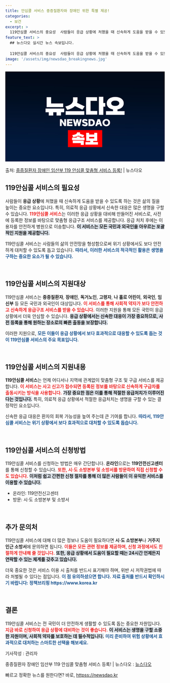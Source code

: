 ```yaml
---
title: 안심콜 서비스 중증질환자와 장애인 위한 특별 제공!
categories:
  - 보건
excerpt: >
  119안심콜 서비스의 중요성  사람들이 응급 상황에 처했을 때 신속하게 도움을 받을 수 있도록 하는 것은 삶…
feature_text: >
  ## 뉴스다오 실시간 뉴스 속보입니다.

  119안심콜 서비스의 중요성  사람들이 응급 상황에 처했을 때 신속하게 도움을 받을 수 있도록 하는 것은 삶…
image: '/assets/img/newsdao_breakingnews.jpg'
---
```


![뉴스다오 속보](/assets/img/newsdao_breakingnews.jpg)

<p>출처: <a href="httpss://newsdao.kr/4979" rel="dofollow">중증질환자 장애인 임산부 119 안심콜 맞춤형 서비스 등록!</a> | 뉴스다오</p>

<h2 data-ke-size="size26">119안심콜 서비스의 필요성</h2>
<p data-ke-size="size16">사람들이 <b>응급 상황</b>에 처했을 때 신속하게 도움을 받을 수 있도록 하는 것은 삶의 질을 높이는 중요한 요소입니다. 특히, 의료적 응급 상황에서 신속한 대응은 많은 생명을 구할 수 있습니다. <b><span style="color: #ee2323;">119안심콜 서비스</span></b>는 이러한 응급 상황을 대비해 만들어진 서비스로, 사전에 등록한 정보를 바탕으로 맞춤형 응급구조 서비스를 제공합니다. 응급 처치 후에는 이용자를 안전하게 병원으로 이송합니다. <b><span style="background-color: #21538527;">이 서비스는 모든 국민과 외국인을 아우르는 포괄적인 지원을 제공합니다.</span></b></p>
<p data-ke-size="size16">119안심콜 서비스는 사람들의 삶의 안전망을 형성함으로써 위기 상황에서도 보다 안전하게 대처할 수 있도록 돕고 있습니다. <b><span style="color: #1a5490;">따라서, 이러한 서비스의 적극적인 활용은 생명을 구하는 중요한 요소가 될 수 있습니다.</span></b></p>

<p data-ke-size="size16">&nbsp;</p>

<h2 data-ke-size="size26">119안심콜 서비스의 지원대상</h2>
<p data-ke-size="size16">119안심콜 서비스는 <b>중증질환자</b>, <b>장애인</b>, <b>독거노인</b>, <b>고령자</b>, <b>나 홀로 어린이</b>, <b>외국인</b>, <b>임신부</b> 등 모든 국민과 외국인이 대상입니다. <b><span style="color: #ee2323;">이 서비스를 통해 사회적 약자가 보다 안전하고 신속하게 응급구조 서비스를 받을 수 있습니다.</span></b> 이러한 지원을 통해 모든 국민이 응급 상황에서 더욱 안심할 수 있습니다. <b><span style="background-color: #21538527;">응급 상황에서는 신속한 대응이 가장 중요하므로, 사전 등록을 통해 원하는 장소로의 빠른 출동을 보장합니다.</span></b></p>
<p data-ke-size="size16">이러한 지원으로, <b><span style="color: #1a5490;">모든 이들이 응급 상황에서 보다 효과적으로 대응할 수 있도록 돕는 것이 119안심콜 서비스의 주요 목표입니다.</span></b></p>

<p data-ke-size="size16">&nbsp;</p>

<h2 data-ke-size="size26">119안심콜 서비스의 지원내용</h2>
<p data-ke-size="size16"><b>119안심콜 서비스</b>는 언제 어디서나 지역에 관계없이 맞춤형 구조 및 구급 서비스를 제공합니다. <b><span style="color: #ee2323;">이 서비스는 사고 신고가 접수되면 등록된 정보를 바탕으로 신속하게 구급차를 출동시키는 방식을 사용합니다.</span></b> <b><span style="background-color: #21538527;">가장 중요한 점은 이를 통해 적절한 응급처치가 이루어진다는 것입니다.</span></b> 특히, 의료적 응급 상황에서 적절한 응급처치는 생명을 구할 수 있는 결정적인 요소입니다.</p>
<p data-ke-size="size16">신속한 응급 대응은 환자의 회복 가능성을 높여 주는데 큰 기여를 합니다. <b><span style="color: #1a5490;">따라서, 119안심콜 서비스는 위기 상황에서 보다 효과적으로 대처할 수 있도록 돕습니다.</span></b></p>

<p data-ke-size="size16">&nbsp;</p>

<h2 data-ke-size="size26">119안심콜 서비스의 신청방법</h2>
<p data-ke-size="size16">119안심콜 서비스를 신청하는 방법은 매우 간단합니다. <b>온라인</b>으로는 <b>119안전신고센터</b>를 통해 신청할 수 있습니다. <b><span style="color: #ee2323;">또한, 시·도 소방본부 및 소방서를 방문하여 직접 신청할 수도 있습니다.</span></b> <b><span style="background-color: #21538527;">이처럼 쉽고 간편한 신청 절차를 통해 더 많은 사람들이 이 유익한 서비스를 이용할 수 있습니다.</span></b></p>
<ul>
<li>온라인: 119안전신고센터</li>
<li>방문: 시·도 소방본부 및 소방서</li>
</ul>

<p data-ke-size="size16">&nbsp;</p>

<h2 data-ke-size="size26">추가 문의처</h2>
<p data-ke-size="size16">119안심콜 서비스에 대해 더 많은 정보나 도움이 필요하다면 <b>시·도 소방본부</b>나 <b>거주지 인근 소방서</b>에 문의하면 됩니다. <b><span style="color: #ee2323;">이들은 모든 관련 정보를 제공하며, 신청 과정에서도 친절하게 안내해 줄 것입니다.</span></b> <b><span style="background-color: #21538527;">또한, 응급 상황에서 도움이 필요할 때는 24시간 언제든지 연락할 수 있는 체계를 갖추고 있습니다.</span></b></p>
<p data-ke-size="size16">더욱 중요한 것은 서비스 이용 시 출처를 반드시 표기해야 하며, 위반 시 저작권법에 따라 처벌될 수 있다는 점입니다. <b><span style="color: #1a5490;">이 점 유의하셨으면 합니다.</span></b> <b><span style="color: #1a5490;">자료 출처를 반드시 확인하시기 바랍니다: 정책브리핑 https://www.korea.kr</span></b></p>

<p data-ke-size="size16">&nbsp;</p>

<h2 data-ke-size="size26">결론</h2>
<p data-ke-size="size16">119안심콜 서비스는 전 국민이 더 안전하게 생활할 수 있도록 돕는 중요한 자원입니다. <b><span style="color: #ee2323;">지금 바로 신청하여 응급 상황에 대비하는 것이 좋습니다.</span></b> <b><span style="background-color: #21538527;">이 서비스는 생명을 구할 소중한 자원이며, 사회적 약자를 보호하는 데 필수적입니다.</span></b> <b><span style="color: #1a5490;">미리 준비하여 위험 상황에서 효과적으로 대처하는 스마트한 선택을 해보세요.</span></b></p>

<p data-ke-size="size16">기사작성 : 관리자</p>
<p data-ke-size="size16">중증질환자 장애인 임산부 119 안심콜 맞춤형 서비스 등록! | 뉴스다오  : <a href="httpss://newsdao.kr/4979">뉴스다오</a></p> 

빠르고 정확한 뉴스를 원한다면? 바로, <a href="httpss://newsdao.kr" rel="dofollow">httpss://newsdao.kr</a>


